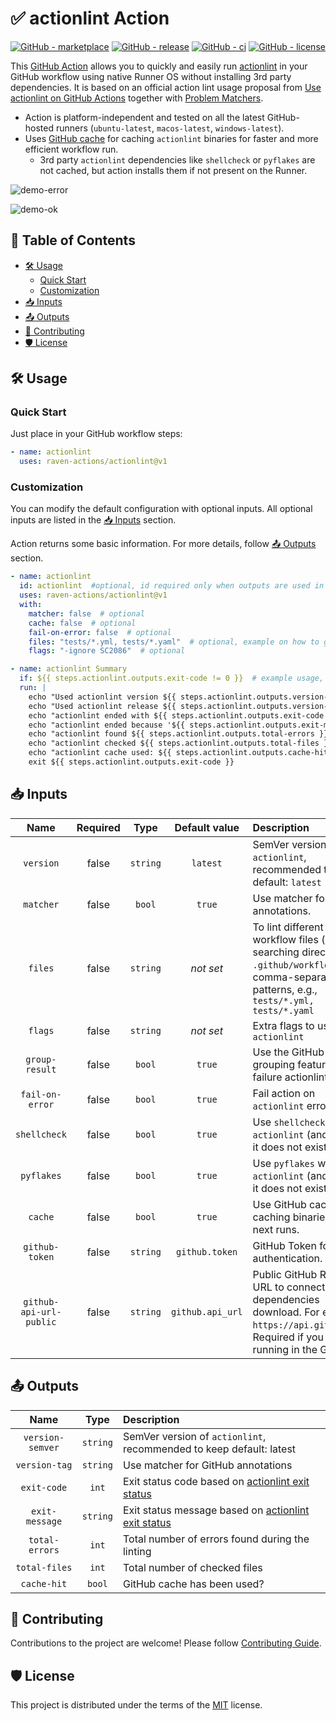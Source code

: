 # ✅ actionlint Action

[![GitHub - marketplace](https://img.shields.io/badge/marketplace-actionlint-blue?logo=github&style=flat-square)](https://github.com/marketplace/actions/actionlint)
[![GitHub - release](https://img.shields.io/github/v/release/raven-actions/actionlint?style=flat-square)](https://github.com/raven-actions/actionlint/releases/latest)
[![GitHub - ci](https://img.shields.io/github/actions/workflow/status/raven-actions/actionlint/ci.yml?logo=github&label=CI&style=flat-square&branch=main&event=push)](https://github.com/raven-actions/actionlint/actions/workflows/ci.yml?query=branch%3Amain+event%3Apush)
[![GitHub - license](https://img.shields.io/github/license/raven-actions/actionlint?style=flat-square)](https://github.com/raven-actions/actionlint/blob/main/LICENSE)

This [GitHub Action](https://github.com/features/actions) allows you to quickly and easily run [actionlint](https://github.com/rhysd/actionlint) in your GitHub workflow using native Runner OS without installing 3rd party dependencies. It is based on an official action lint usage proposal from [Use actionlint on GitHub Actions](https://github.com/rhysd/actionlint/blob/main/docs/usage.md#use-actionlint-on-github-actions) together with [Problem Matchers](https://github.com/rhysd/actionlint/blob/main/docs/usage.md#problem-matchers).

- Action is platform-independent and tested on all the latest GitHub-hosted runners (`ubuntu-latest`, `macos-latest`, `windows-latest`).
- Uses [GitHub cache](https://docs.github.com/en/actions/using-workflows/caching-dependencies-to-speed-up-workflows) for caching `actionlint` binaries for faster and more efficient workflow run.
  - 3rd party `actionlint` dependencies like `shellcheck` or `pyflakes` are not cached, but action installs them if not present on the Runner.

![demo-error](https://raw.githubusercontent.com/raven-actions/actionlint/main/assets/images/demo-error.png)

![demo-ok](https://raw.githubusercontent.com/raven-actions/actionlint/main/assets/images/demo-ok.png)

## 📑 Table of Contents <!-- omit in toc -->

- [🛠️ Usage](#️-usage)
  - [Quick Start](#quick-start)
  - [Customization](#customization)
- [📥 Inputs](#-inputs)
- [📤 Outputs](#-outputs)
- [👥 Contributing](#-contributing)
- [🛡️ License](#️-license)

## 🛠️ Usage

### Quick Start

Just place in your GitHub workflow steps:

```yaml
- name: actionlint
  uses: raven-actions/actionlint@v1
```

### Customization

You can modify the default configuration with optional inputs. All optional inputs are listed in the [📥 Inputs](#-inputs) section.

Action returns some basic information. For more details, follow [📤 Outputs](#-outputs) section.

```yaml
- name: actionlint
  id: actionlint  #optional, id required only when outputs are used in the workflow steps later
  uses: raven-actions/actionlint@v1
  with:
    matcher: false  # optional
    cache: false  # optional
    fail-on-error: false  # optional
    files: "tests/*.yml, tests/*.yaml"  # optional, example on how to grab all .yml and .yaml files from the test directory
    flags: "-ignore SC2086"  # optional

- name: actionlint Summary
  if: ${{ steps.actionlint.outputs.exit-code != 0 }}  # example usage, do echo only when actionlint action failed
  run: |
    echo "Used actionlint version ${{ steps.actionlint.outputs.version-semver }}"
    echo "Used actionlint release ${{ steps.actionlint.outputs.version-tag }}"
    echo "actionlint ended with ${{ steps.actionlint.outputs.exit-code }} exit code"
    echo "actionlint ended because '${{ steps.actionlint.outputs.exit-message }}'"
    echo "actionlint found ${{ steps.actionlint.outputs.total-errors }} errors"
    echo "actionlint checked ${{ steps.actionlint.outputs.total-files }} files"
    echo "actionlint cache used: ${{ steps.actionlint.outputs.cache-hit }}"
    exit ${{ steps.actionlint.outputs.exit-code }}
```

## 📥 Inputs

|       Name       | Required |   Type   |  Default value   | Description                                                                                                                                                 |
| :--------------: | :------: | :------: | :--------------: | :---------------------------------------------------------------------------------------------------------------------------------------------------------- |
|    `version`     |  false   | `string` |     `latest`     | SemVer version of `actionlint`, recommended to keep default: `latest`                                                                                       |
|    `matcher`     |  false   |  `bool`  |      `true`      | Use matcher for GitHub annotations.                                                                                                                         |
|     `files`      |  false   | `string` |    _not set_     | To lint different workflow files (default searching directory is `.github/workflows`), use comma-separated glob patterns, e.g., `tests/*.yml, tests/*.yaml` |
|     `flags`      |  false   | `string` |    _not set_     | Extra flags to use with `actionlint`                                                                                                                        |
|  `group-result`  |  false   |  `bool`  |      `true`      | Use the GitHub log grouping feature for failure actionlint results.                                                                                         |
| `fail-on-error`  |  false   |  `bool`  |      `true`      | Fail action on `actionlint` errors.                                                                                                                         |
|   `shellcheck`   |  false   |  `bool`  |      `true`      | Use `shellcheck` with `actionlint` (and install if it does not exist)                                                                                       |
|    `pyflakes`    |  false   |  `bool`  |      `true`      | Use `pyflakes` with `actionlint` (and install if it does not exist)                                                                                         |
|     `cache`      |  false   |  `bool`  |      `true`      | Use GitHub cache for caching binaries for the next runs.                                                                                                    |
|  `github-token`  |  false   | `string` |  `github.token`  | GitHub Token for API authentication.                                                                                                                        |
| `github-api-url-public` |  false   | `string` | `github.api_url` | Public GitHub REST API URL to connect to for dependencies download. For example, `https://api.github.com`. Required if you are running in the GHES.                                |

## 📤 Outputs

|       Name       |   Type   | Description                                                                                                                    |
| :--------------: | :------: | :----------------------------------------------------------------------------------------------------------------------------- |
| `version-semver` | `string` | SemVer version of `actionlint`, recommended to keep default: latest                                                            |
|  `version-tag`   | `string` | Use matcher for GitHub annotations                                                                                             |
|   `exit-code`    |  `int`   | Exit status code based on [actionlint exit status](https://github.com/rhysd/actionlint/blob/main/docs/usage.md#exit-status)    |
|  `exit-message`  | `string` | Exit status message based on [actionlint exit status](https://github.com/rhysd/actionlint/blob/main/docs/usage.md#exit-status) |
|  `total-errors`  |  `int`   | Total number of errors found during the linting                                                                                |
|  `total-files`   |  `int`   | Total number of checked files                                                                                                  |
|   `cache-hit`    |  `bool`  | GitHub cache has been used?                                                                                                    |

## 👥 Contributing

Contributions to the project are welcome! Please follow [Contributing Guide](https://github.com/raven-actions/actionlint/blob/main/.github/CONTRIBUTING.md).

## 🛡️ License

This project is distributed under the terms of the [MIT](https://github.com/raven-actions/actionlint/blob/main/LICENSE) license.
